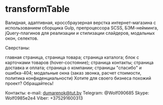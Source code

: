 ﻿# transformTable
Валидная, адаптивная, кроссбраузерная верстка интернет-магазина с использованием сборщика Gulp, препроцессора SCSS, БЭМ-нейминга,
jQuery-плагинов для реализации и стилизации слайдеров, модальных окон, селектов.

Сверстаны:

главная страница,
страница товара;
страница каталога;
блок с карточками товаров (hover-состояние);
страница контакты;
страница доставка и оплата;
страница о компании;
страницы "спасибо" и ошибка-404;
модальные окна (заказ звонка, расчет стоимости, политика конфиденциальности)
Хотите для своего бизнеса похожий проект? Обращайтесь!

Контакты: e-mail: dumarenok@tut.by Telegram: @Wolf090685 Skype: Wolf0985e2e4 Viber: +375291600313
